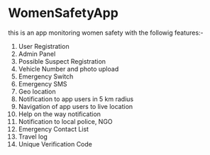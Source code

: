 # WomenSafetyApp
this is an app monitoring women safety with the followig features:-
1. User Registration<br> 
2. Admin Panel<br>   
3. Possible Suspect Registration <br> 
4. Vehicle Number and photo upload<br> 
5. Emergency Switch<br> 
6. Emergency SMS<br> 
7. Geo location<br> 
8.  Notification to app users in 5 km radius<br> 
9. Navigation of app users to live location<br> 
10. Help on the way notification<br> 
11. Notification to local police, NGO<br> 
12. Emergency Contact List<br> 
13. Travel log <br> 
14. Unique Verification Code<br> 
